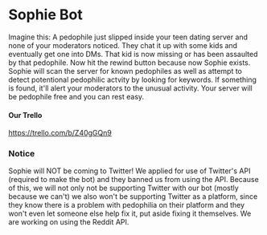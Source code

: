 # Sophie Bot

Imagine this: A pedophile just slipped inside your teen dating server and none of your moderators noticed. They chat it up with some kids and eventually get one into DMs. That kid is now missing or has been assaulted by that pedophile. Now hit the rewind button because now Sophie exists. Sophie will scan the server for known pedophiles as well as attempt to detect potentional pedophilic actvity by looking for keywords. If something is found, it'll alert your moderators to the unusual activity. Your server will be pedophile free and you can rest easy.

#### Our Trello
https://trello.com/b/Z40gGQn9

### Notice
Sophie will NOT be coming to Twitter! We applied for use of Twitter's API (required to make the bot) and they banned us from using the API. Because of this, we will not only not be supporting Twitter with our bot (mostly because we can't) we also won't be supporting Twitter as a platform, since they know there is a problem with pedophilia on their platform and they won't even let someone else help fix it, put aside fixing it themselves. We are working on using the Reddit API.
